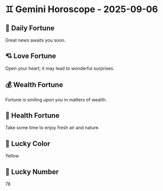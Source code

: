 # ♊ Gemini Horoscope - 2025-09-06

## 🎯 Daily Fortune

Great news awaits you soon.

## 💘 Love Fortune

Open your heart; it may lead to wonderful surprises.

## 💰 Wealth Fortune

Fortune is smiling upon you in matters of wealth.

## 🌱 Health Fortune

Take some time to enjoy fresh air and nature.

## 🎨 Lucky Color

Yellow

## 🔢 Lucky Number

78
